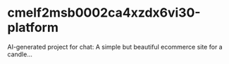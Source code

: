 # cmelf2msb0002ca4xzdx6vi30-platform
AI-generated project for chat: A simple but beautiful ecommerce site for a candle...
